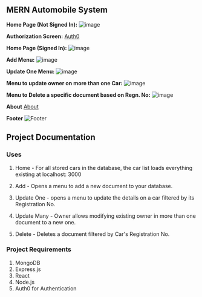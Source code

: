 ## MERN Automobile System
**Home Page (Not Signed In):**
![image](https://user-images.githubusercontent.com/77758884/179178290-9d8771c4-1f13-4494-9f6b-a91a476e799c.png)

**Authorization Screen:**
[Auth0]()

**Home Page (Signed In):**
![image](https://user-images.githubusercontent.com/77758884/178914860-6e5ac240-6981-4a52-94e1-e9dc5a4aa848.png)

**Add Menu:**
![image](https://user-images.githubusercontent.com/77758884/178915023-b57eb3d6-cb71-4656-9161-f58518732020.png)

**Update One Menu:**
![image](https://user-images.githubusercontent.com/77758884/178915130-d62b2cc9-620f-40cd-bcb4-f115e024ebd8.png)

**Menu to update owner on more than one Car:**
![image](https://user-images.githubusercontent.com/77758884/178915221-2879fa06-f2d0-45c9-846f-d4ab4920fc2d.png)

**Menu to Delete a specific document based on Regn. No:**
![image](https://user-images.githubusercontent.com/77758884/178915311-2a939c24-3228-4d4d-81ae-e70decf225d4.png)

**About**
[About]()

**Footer**
![Footer]()

## Project Documentation
### Uses

1. Home - For all stored cars in the database, the car list loads everything existing at localhost: 3000

2. Add - Opens a menu to add a new document to your database.

3. Update One - opens a menu to update the details on a car filtered by its Registration No.

4. Update Many - Owner allows modifying existing owner in more than one document to a new one.

5. Delete - Deletes a document filtered by Car's Registration No.

### Project Requirements

1. MongoDB
2. Express.js
3. React
4. Node.js
5. Auth0 for Authentication
